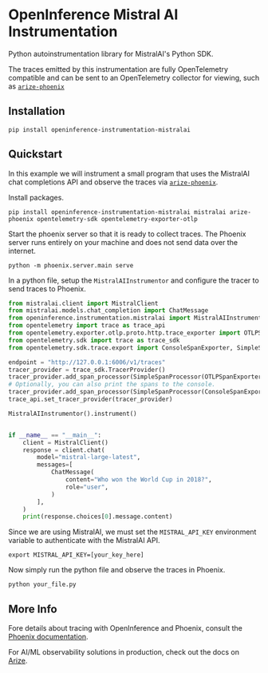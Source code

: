 # OpenInference Mistral AI Instrumentation

Python autoinstrumentation library for MistralAI's Python SDK.

The traces emitted by this instrumentation are fully OpenTelemetry compatible and can be sent to an OpenTelemetry collector for viewing, such as [`arize-phoenix`](https://github.com/Arize-ai/phoenix)

## Installation

```shell
pip install openinference-instrumentation-mistralai
```

## Quickstart

In this example we will instrument a small program that uses the MistralAI chat completions API and observe the traces via [`arize-phoenix`](https://github.com/Arize-ai/phoenix).

Install packages.

```shell
pip install openinference-instrumentation-mistralai mistralai arize-phoenix opentelemetry-sdk opentelemetry-exporter-otlp
```

Start the phoenix server so that it is ready to collect traces.
The Phoenix server runs entirely on your machine and does not send data over the internet.

```shell
python -m phoenix.server.main serve
```

In a python file, setup the `MistralAIInstrumentor` and configure the tracer to send traces to Phoenix.

```python
from mistralai.client import MistralClient
from mistralai.models.chat_completion import ChatMessage
from openinference.instrumentation.mistralai import MistralAIInstrumentor
from opentelemetry import trace as trace_api
from opentelemetry.exporter.otlp.proto.http.trace_exporter import OTLPSpanExporter
from opentelemetry.sdk import trace as trace_sdk
from opentelemetry.sdk.trace.export import ConsoleSpanExporter, SimpleSpanProcessor

endpoint = "http://127.0.0.1:6006/v1/traces"
tracer_provider = trace_sdk.TracerProvider()
tracer_provider.add_span_processor(SimpleSpanProcessor(OTLPSpanExporter(endpoint)))
# Optionally, you can also print the spans to the console.
tracer_provider.add_span_processor(SimpleSpanProcessor(ConsoleSpanExporter()))
trace_api.set_tracer_provider(tracer_provider)

MistralAIInstrumentor().instrument()


if __name__ == "__main__":
    client = MistralClient()
    response = client.chat(
        model="mistral-large-latest",
        messages=[
            ChatMessage(
                content="Who won the World Cup in 2018?",
                role="user",
            )
        ],
    )
    print(response.choices[0].message.content)

```

Since we are using MistralAI, we must set the `MISTRAL_API_KEY` environment variable to authenticate with the MistralAI API.

```shell
export MISTRAL_API_KEY=[your_key_here]
```

Now simply run the python file and observe the traces in Phoenix.

```shell
python your_file.py
```

## More Info

Fore details about tracing with OpenInference and Phoenix, consult the [Phoenix documentation](https://docs.arize.com/phoenix).

For AI/ML observability solutions in production, check out the docs on [Arize](https://docs.arize.com/arize).
